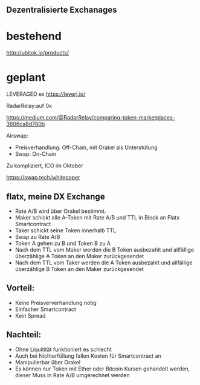 ## Dezentralisierte Exchanages

# bestehend

http://ubitok.io/products/

# geplant

LEVERAGED ex https://leverj.io/

RadarRelay:auf 0x

https://medium.com/@RadarRelay/comparing-token-marketplaces-3606ca8d780b

Airswap:

- Preisverhandlung:  Off-Chain, mit Orakel als Unterstütung
- Swap: On-Chain

Zu kompliziert, ICO im Oktober

https://swap.tech/whitepaper


## flatx, meine DX Exchange

* Rate A/B wird über Orakel bestimmt.
* Maker schickt alle A-Token mit Rate A/B und TTL in Block an Flatx Smartcontract
* Taker schickt seine Token innerhalb TTL
* Swap zu Rate A/B
* Token A gehen zu B und Token B zu A
* Nach dem TTL vom Maker werden die B Token ausbezahlt und allfällige überzählige A Token an den Maker zurückgesendet
* Nach dem TTL vom Taker werden die A Token ausbezahlt und allfällige überzählige B Token an den Maker zurückgesendet

## Vorteil:
* Keine Preisververhandlung nötig 
* Einfacher Smartcontract
* Kein Spread


## Nachteil:
* Ohne Liquitität funktioniert es schlecht
* Auch bei Nichterfüllung fallen Kosten für Smartcontract an
* Manipulierbar über Orakel
* Es können nur Token mit Ether oder Bitcoin Kursen gehandelt werden, dieser Muss in Rate A/B umgerechnet werden
